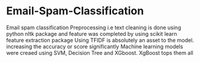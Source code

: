 # Email-Spam-Classification
Email spam classification 
Preprocessing i.e text cleaning is done using python nltk package and feature was completed by using scikit learn feature extraction package
Using TFIDF is absolutely an asset to the model. increasing the accuracy or score significantly
Machine learning models were creaed using SVM, Decision Tree and XGboost. XgBoost tops them all
